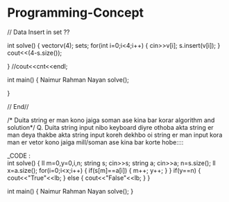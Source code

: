 # Programming-Concept


// Data Insert in set ??


int solve()
{
  vector<int>v(4);
  set<int>s;
  for(int i=0;i<4;i++)
  {
      cin>>v[i];
      s.insert(v[i]);
  }
  cout<<(4-s.size());
 
}
//cout<<cnt<<endl;
 
 
int main()
{
    Naimur Rahman Nayan
    solve();
 
 
}

// End//


/* Duita string er man kono jaiga soman ase kina bar korar algorithm and solution*/
Q. Duita string input nibo keyboard diyre othoba akta string er man deya thakbe akta string input koreh dekhbo oi string er man input kora man er vetor kono jaiga mill/soman ase kina bar korte hobe::::

_CODE :  
int solve()
{
   ll m=0,y=0,i,n;
    string s;
    cin>>s;
    string a;
    cin>>a;
    n=s.size();
    ll x=a.size();
   for(i=0;i<x;i++)
    {
        if(s[m]==a[i])
        {
            m++;
            y++;
        }
    }
    if(y==n)
    {
        cout<<"True"<<lb;
    }
    else
    {
        cout<<"False"<<lb;
    }
}


int main()
{
    Naimur Rahman Nayan
    solve();
}

